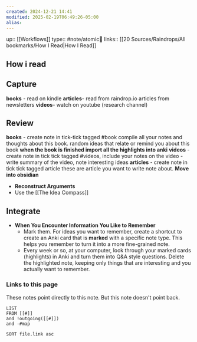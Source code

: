 ```yaml
---
created: 2024-12-21 14:41
modified: 2025-02-19T06:49:26-05:00
alias: 
---
```

up::  [[Workflows]]
type:: #note/atomic🌳 
links:: [[20 Sources/Raindrops/All bookmarks/How I Read|How I Read]]
## How i read
## Capture
**books** - read on kindle
**articles**- read from raindrop.io
	articles from newsletters
**videos**- watch on youtube (research channel)

## Review
**books** - create note in tick-tick tagged #book
	compile all your notes and thoughts about this book. random ideas that relate or remind you about this book
	**when the book is finished import all the highlights into anki**
**videos** - create note in tick tick tagged #videos, include your notes on the video
	- write summary of the video, note interesting ideas
**articles** -  create note in tick tick tagged article
	these are article you want to write note about.
**Move into obsidian**
- **Reconstruct Arguments**
- Use the [[The Idea Compass]]


## Integrate
- **When You Encounter Information You Like to Remember**
  - Mark them. For ideas you want to remember, create a shortcut to create an Anki card that is **marked** with a specific note type. This helps you remember to turn it into a more fine-grained note.
  - Every week or so, at your computer, look through your marked cards (highlights) in Anki and turn them into Q&A style questions. Delete the highlighted note, keeping only things that are interesting and you actually want to remember.

### Links to this page
These notes point directly to this note. But this note doesn't point back.
```dataview
LIST
FROM [[#]]
and !outgoing([[#]])
and -#map

SORT file.link asc
```



